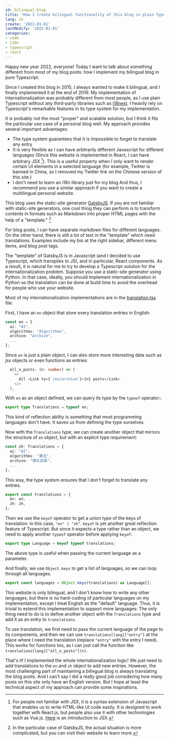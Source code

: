 ```yaml
---
id: bilingual-blog
title: "How I create bilingual functionality of this blog in plain Typescript（暂未翻译）"
lang: zh
create: '2022-01-01'
lastModify: '2022-01-01'
categories:
- code
- i18n
- typescript
- react
---
```


Happy new year 2022, everyone!
Today I want to talk about something different from most of my blog posts: how I implement my bilingual blog in pure Typescript.

Since I created this blog in 2015, I always wanted to make it bilingual,
and I finally implemented it at the end of 2019.
My implementation of internationalization was probably different from most people,
as I use plain Typescript without any third-party libraries such as [i18next](https://www.i18next.com/).
I heavily rely on Typescript's remarkable features in its type system for my implementation.

It is probably not the most "proper" and scalable solution,
but I think it fits the particular use case of a personal blog well.
My approach provides several important advantages:
- The type system guarantees that it is impossible to forget to translate any entry
- It is very flexible as I can have arbitrarily different Javascript for different languages (Since this website is implemented in React, I can have arbitrary JSX [^1]). This is a useful property when I only want to render certain UI elements in a selected language (for example, Twitter is banned in China, so I removed my Twitter link on the Chinese version of this site.)
- I don't need to learn an i18n library just for my blog
And thus, I recommend you use a similar approach if you want to create a multilingual personal website.

[^1]: For people not familiar with JSX, it is a syntax extension of Javascript that enables us to write HTML-like UI code easily. It is designed to work together with React.js, but people also use it with other technologies such as Vue.js. [Here](https://reactjs.org/docs/introducing-jsx.html) is an introduction to JSX.

This blog uses the static-site generator [GatsbyJS](https://www.gatsbyjs.com/).
If you are not familiar with static-site generators,
one cool thing they can perform is to transform contents in formats such as Markdown into proper HTML pages
with the help of a "template." [^2]

[^2]: In the particular case of GatsbyJS, the actual situation is more complicated, but you can visit their website to learn more.

For blog posts,
I can have separate markdown files for different languages.
On the other hand, there is still a lot of text in the "template" which need translations.
Examples include my bio at the right sidebar, different menu items, and blog post tags.

The "template" of GatsbyJS is in Javascript (and I decided to use Typescript, which transpiles to JS), and in particular, React components.
As a result, it is natural for me to try to develop a Typescript solution for the internationalization problem.
Suppose you use a static-site generator using Python. In that case, ideally, you should implement internationalization in Python so the translation can be done at build time to avoid the overhead for people who use your website.

Most of my internationalization implementations are in the [translation.tsx](https://github.com/LesleyLai/blog/blob/9500c49f22e886fe5aa706967e5dc4391a20ea15/src/utils/translations.tsx) file:

First, I have an `en` object that store every translation entries in English:

```typescript
const en = {
  ai: "AI",
  algorithms: "Algorithms",
  archive: "Archive",
  ...
};
```

Since `en` is just a plain object, I can also store more interesting data such as jsx objects or even functions as entries:

```typescript
  all_n_posts: (n: number) => (
    <>
      All <Link to={`/en/archive`}>{n} posts</Link>
    </>
  ),
```

With `en` as an object defined, we can query its type by the `typeof` operator::

```typescript
export type Translations = typeof en;
```

This kind of reflection ability is something that most programming languages don't have. It saves us from defining the type ourselves.

Now with the `Translations` type, we can create another object that mirrors the structure of `en` object, but with an explicit type requirement:

```typescript
const zh: Translations = {
  ai: "AI",
  algorithms: "算法",
  archive: "博文目录",
  ...
};
```

This way, the type system ensures that I don't forget to translate any entries.

```typescript
export const translations = {
  en: en,
  zh: zh,
};
```

Then we use the `keyof` operator to get a union type of the keys of translation:
in this case, `"en" | "zh"`.
`keyof` is yet another great reflection feature of Typescript.
But since it expects a type rather than an object, we need to apply another `typeof` operator before applying `keyof`:

```typescript
export type Language = keyof typeof translations;
```

The above type is useful when passing the current language as a parameter.

And finally, we use `Object.keys` to get a list of languages,
so we can loop through all languages.

```typescript
export const languages = Object.keys(translations) as Language[];
```

This website is only bilingual, and I don't know how to write any other languages,
but there is no hard-coding of particular languages on my implementation, except I treat English as the "default" language.
Thus, it is trivial to extend this implementation to support more languages:
The only thing need to do is to define another object with the `Translations` type and add it as an entry to `translations`.

To use translation, we first need to pass the current language of the page to its components,
and then we can use `translations[lang]["entry"]` at the place where I need the translation (replace `"entry"` with the entry I need).
This works for functions too, as I can just call the function like `translations[lang]["all_n_posts"](n)`.

That's it! I implemented the whole internationalization logic!
We just need to add translations to the `en` and `zh` object to add new entries.
However, the most challenging part of maintaining a bilingual blog is always translating the blog posts.
And I can't say I did a really good job considering how many posts on this site only have an English version.
But I hope at least the technical aspect of my approach can provide some inspirations.